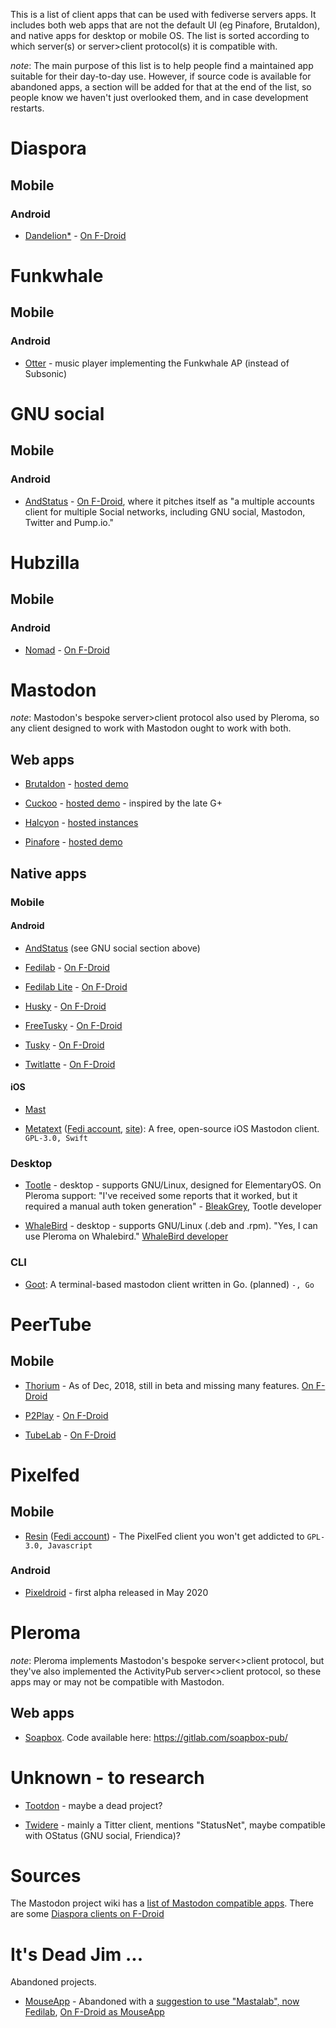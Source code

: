This is a list of client apps that can be used with fediverse servers apps. It includes both web apps that are not the default UI (eg Pinafore, Brutaldon), and native apps for desktop or mobile OS. The list is sorted according to which server(s) or server>client protocol(s) it is compatible with.

*note*: The main purpose of this list is to help people find a maintained app suitable for their day-to-day use. However, if source code is available for abandoned apps, a section will be added for that at the end of the list, so people know we haven't just overlooked them, and in case development restarts.

# Diaspora

## Mobile

### Android

* [Dandelion*](https://github.com/gsantner/dandelion) - [On F-Droid](https://f-droid.org/en/packages/com.github.dfa.diaspora_android/) 

# Funkwhale

## Mobile

### Android

* [Otter](https://github.com/apognu/otter) - music player implementing the Funkwhale AP (instead of Subsonic)

# GNU social

## Mobile

### Android

* [AndStatus](https://github.com/andstatus/andstatus) - [On F-Droid](https://f-droid.org/en/packages/org.andstatus.app/), where it pitches itself as "a multiple accounts client for multiple Social networks, including GNU social, Mastodon, Twitter and Pump.io."

# Hubzilla

## Mobile

### Android

* [Nomad](https://hub.disroot.org/channel/nomad) - [On F-Droid](https://f-droid.org/en/packages/com.dfa.hubzilla_android/)

# Mastodon

*note*: Mastodon's bespoke server>client protocol also used by Pleroma, so any client designed to work with Mastodon ought to work with both.

## Web apps

* [Brutaldon](https://github.com/jfmcbrayer/brutaldon) - [hosted demo](https://brutaldon.online/)

* [Cuckoo](https://github.com/NanaMorse/Cuckoo.Plus) - [hosted demo](https://cuckoo.social/) - inspired by the late G+

* [Halcyon](https://notabug.org/halcyon-suite/halcyon) - [hosted instances](https://notabug.org/halcyon-suite/halcyon/wiki/Instances)

* [Pinafore](https://github.com/nolanlawson/pinafore) - [hosted demo](https://pinafore.social/)

## Native apps

### Mobile

#### Android

* [AndStatus](https://github.com/andstatus/andstatus) (see GNU social section above)

* [Fedilab](https://fedilab.app/) - [On F-Droid](https://f-droid.org/en/packages/fr.gouv.etalab.mastodon/)

* [Fedilab Lite](https://codeberg.org/tom79/Fedilab_Lite) - [On F-Droid](https://f-droid.org/en/packages/app.fedilab.lite/)

* [Husky](https://git.mentality.rip/FWGS/Husky) - [On F-Droid](https://f-droid.org/app/su.xash.husky)

* [FreeTusky](https://github.com/TheChiefMeat/FreeTusky) - [On F-Droid](https://f-droid.org/en/packages/com.thechiefmeat.freetusky/)

* [Tusky](https://tusky.app/) - [On F-Droid](https://f-droid.org/en/packages/com.keylesspalace.tusky/)

* [Twitlatte](https://github.com/moko256/twitlatte) - [On F-Droid](https://f-droid.org/en/packages/com.github.moko256.twitlatte/)

#### iOS

* [Mast](https://github.com/ShihabM/Mast)

* [Metatext](https://github.com/metabolist/metatext) ([Fedi account](https://mastodon.social/@metabolist), [site](https://metabolist.org/)): A free, open-source iOS Mastodon client. `GPL-3.0, Swift`

### Desktop

* [Tootle](https://github.com/bleakgrey/tootle) - desktop - supports GNU/Linux, designed for ElementaryOS. On Pleroma support: "I've received some reports that it worked, but it required a manual auth token generation" - [BleakGrey](https://fosstodon.org/@bleakgrey/100764324025132200), Tootle developer

* [WhaleBird](https://whalebird.org/) - desktop - supports GNU/Linux (.deb and .rpm). "Yes, I can use Pleroma on Whalebird." [WhaleBird developer](https://mstdn.jp/@h3_poteto/100762416335413808)

### CLI

* [Goot](https://git.sr.ht/~metalune/goot): A terminal-based mastodon client written in Go. (planned) `-, Go`

# PeerTube

## Mobile

* [Thorium](https://github.com/sschueller/peertube-android) - As of Dec, 2018, still in beta and missing many features. [On F-Droid](https://f-droid.org/en/packages/net.schueller.peertube/)

* [P2Play](https://personaljournal.ca/p2play) - [On F-Droid](https://f-droid.org/en/packages/org.libre.agosto.p2play/)

* [TubeLab](https://framagit.org/tom79/fedilab-tube) - [On F-Droid](https://f-droid.org/packages/app.fedilab.tubelab/)

# Pixelfed

## Mobile

* [Resin](https://github.com/natjms/resin) ([Fedi account](https://social.njms.ca/nat)) - The PixelFed client you won't get addicted to `GPL-3.0, Javascript`

### Android

* [Pixeldroid](https://github.com/H-PixelDroid/PixelDroid/) - first alpha released in May 2020

# Pleroma

*note*: Pleroma implements Mastodon's bespoke server<>client protocol, but they've also implemented the ActivityPub server<>client protocol, so these apps may or may not be compatible with Mastodon.

## Web apps

* [Soapbox](https://soapbox.pub/). Code available here: https://gitlab.com/soapbox-pub/

# Unknown - to research

* [Tootdon](https://ja.mstdn.wiki/Tootdon) - maybe a dead project?

* [Twidere](https://f-droid.org/en/packages/org.mariotaku.twidere/) - mainly a Titter client, mentions "StatusNet", maybe compatible with OStatus (GNU social, Friendica)?


# Sources

The Mastodon project wiki has a [list of Mastodon compatible apps](https://github.com/tootsuite/documentation/blob/master/Using-Mastodon/Apps.md). There are some [Diaspora clients on F-Droid](https://search.f-droid.org/?q=diaspora&lang=en)

# It's Dead Jim ...

Abandoned projects.

* [MouseApp](https://github.com/cerisara/mousetodon) - Abandoned with a [suggestion to use "Mastalab", now Fedilab](https://cerisara.github.io/mousetodon/), [On F-Droid as MouseApp](https://f-droid.org/en/packages/fr.xtof54.mousetodon/)